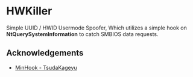 
# HWKiller

Simple UUID / HWID Usermode Spoofer, Which utilizes a simple hook on **NtQuerySystemInformation** to catch SMBIOS data requests.


## Acknowledgements

- [MinHook - TsudaKageyu](https://github.com/TsudaKageyu/minhook)

